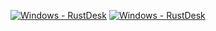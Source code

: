 [![Windows - RustDesk](https://github.com/FranshyCarvajal/Vps/actions/workflows/Windows%2010.yml/badge.svg)](https://github.com/FranshyCarvajal/Vps/actions/workflows/Windows%2010.yml)
[![Windows - RustDesk](https://github.com/VexterLabs/Vps/actions/workflows/Windows%2010.yml/badge.svg?event=workflow_dispatch)](https://github.com/VexterLabs/Vps/actions/workflows/Windows%2010.yml)
